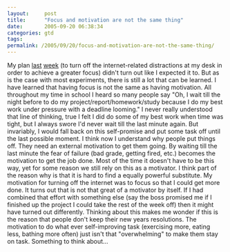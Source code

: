 ```yaml
---
layout:     post
title:      "Focus and motivation are not the same thing"
date:       2005-09-20 06:38:34
categories: gtd
tags:  
permalink: /2005/09/20/focus-and-motivation-are-not-the-same-thing/
---
```

My plan [last](http://ironboundsoftware.com/blog/2005/09/12/a-better-way-to-focus/) [week](http://ironboundsoftware.com/blog/2005/09/14/keeping-focus/) (to turn off the internet-related distractions at my desk in order to achieve a greater focus) didn't turn out like I expected it to. But as is the case with most experiments, there is still a lot that can be learned. I have learned that having focus is not the same as having motivation. All throughout my time in school I heard so many people say "Oh, I wait till the night before to do my project/report/homework/study because I do my best work under pressure with a deadline looming." I never really understood that line of thinking, true I felt I did do some of my best work when time was tight, but I always swore I'd never wait till the last minute again. But invariably, I would fall back on this self-promise and put some task off until the last possible moment. I think now I understand why people put things off. They need an external motivation to get them going. By waiting till the last minute the fear of failure (bad grade, getting fired, etc.) becomes the motivation to get the job done. Most of the time it doesn't have to be this way, yet for some reason we still rely on this as a motivator. I think part of the reason why is that it is hard to find a equally powerful substitute. My motivation for turning off the internet was to focus so that I could get more done. It turns out that is not that great of a motivator by itself. If I had combined that effort with something else (say the boss promised me if I finished up the project I could take the rest of the week off) then it might have turned out differently. Thinking about this makes me wonder if this is the reason that people don't keep their new years resolutions. The motivation to do what ever self-improving task (exercising more, eating less, bathing more often) just isn't that "overwhelming" to make them stay on task. Something to think about...
